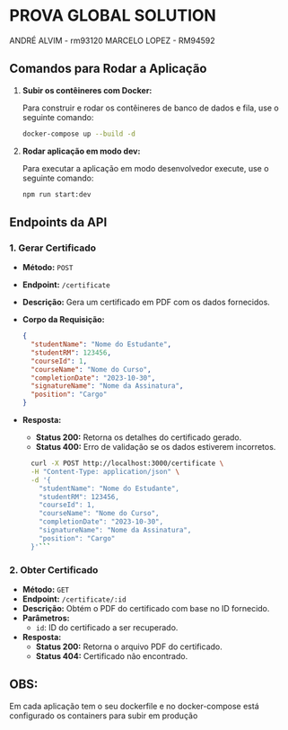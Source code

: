 # PROVA GLOBAL SOLUTION

ANDRÉ ALVIM - rm93120
MARCELO LOPEZ - RM94592

## Comandos para Rodar a Aplicação

1. **Subir os contêineres com Docker:**

   Para construir e rodar os contêineres de banco de dados e fila, use o seguinte comando:

   ```bash
   docker-compose up --build -d
   ```

2. **Rodar aplicação em modo dev:**

   Para executar a aplicação em modo desenvolvedor execute, use o seguinte comando:

   ```bash
   npm run start:dev
   ```

## Endpoints da API

### 1. Gerar Certificado

- **Método:** `POST`
- **Endpoint:** `/certificate`
- **Descrição:** Gera um certificado em PDF com os dados fornecidos.
- **Corpo da Requisição:**
  ```json
  {
    "studentName": "Nome do Estudante",
    "studentRM": 123456,
    "courseId": 1,
    "courseName": "Nome do Curso",
    "completionDate": "2023-10-30",
    "signatureName": "Nome da Assinatura",
    "position": "Cargo"
  }
  ```
- **Resposta:**

  - **Status 200:** Retorna os detalhes do certificado gerado.
  - **Status 400:** Erro de validação se os dados estiverem incorretos.

  ```bash
    curl -X POST http://localhost:3000/certificate \
    -H "Content-Type: application/json" \
    -d '{
      "studentName": "Nome do Estudante",
      "studentRM": 123456,
      "courseId": 1,
      "courseName": "Nome do Curso",
      "completionDate": "2023-10-30",
      "signatureName": "Nome da Assinatura",
      "position": "Cargo"
    }'```


### 2. Obter Certificado

- **Método:** `GET`
- **Endpoint:** `/certificate/:id`
- **Descrição:** Obtém o PDF do certificado com base no ID fornecido.
- **Parâmetros:**
  - `id`: ID do certificado a ser recuperado.
- **Resposta:**
  - **Status 200:** Retorna o arquivo PDF do certificado.
  - **Status 404:** Certificado não encontrado.

## OBS:

Em cada aplicação tem o seu dockerfile e no docker-compose está configurado os containers para subir em produção

